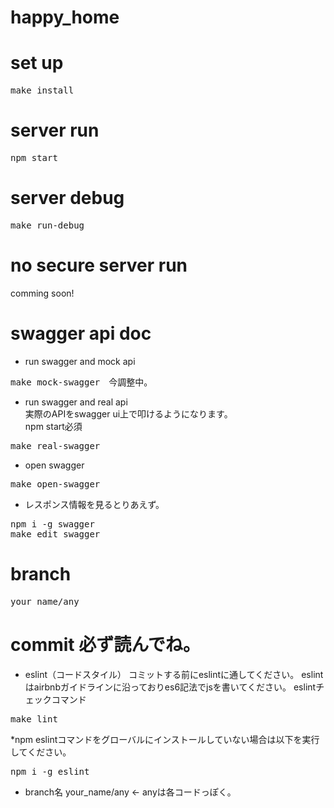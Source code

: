 # happy_home

# set up
<pre>
make install
</pre>

# server run
<pre>
npm start
</pre>

# server debug
<pre>
make run-debug
</pre>

# no secure server run
comming soon!

# swagger api doc
- run swagger and mock api
<pre>
make mock-swagger　今調整中。
</pre>
- run swagger and real api  
  実際のAPIをswagger ui上で叩けるようになります。  
  npm start必須
<pre>
make real-swagger
</pre>
- open swagger
<pre>
make open-swagger
</pre>
- レスポンス情報を見るとりあえず。
<pre>
npm i -g swagger
make edit swagger
</pre>

# branch
<pre>
your_name/any
</pre>

# commit 必ず読んでね。
- eslint（コードスタイル）
    コミットする前にeslintに通してください。
    eslintはairbnbガイドラインに沿っておりes6記法でjsを書いてください。
    eslintチェックコマンド
<pre>
make lint
</pre>
*npm eslintコマンドをグローバルにインストールしていない場合は以下を実行してください。
<pre>
npm i -g eslint
</pre>

- branch名
    your_name/any <- anyは各コードっぽく。


    
    
